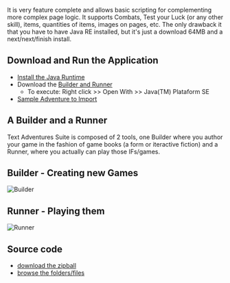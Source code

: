 It is very feature complete and allows basic scripting for complementing more complex page logic.
It supports Combats, Test your Luck (or any other skill), items, quantities of items, images on pages, etc.
The only drawback it that you have to have Java RE installed, but it's just a download 64MB and a next/next/finish install.

## Download and Run the Application
* [Install the Java Runtime](https://java.com/download)
* Download the [Builder and Runner](https://github.com/ghostsysoutnull/tas-dist/blob/master/text-adventures-suite.jar)
  * To execute: Right click >> Open With >> Java(TM) Plataform SE 
* [Sample Adventure to Import](https://github.com/ghostsysoutnull/tas-dist/blob/master/sample-quest.tas-adv.zip)

## A Builder and a Runner 
Text Adventures Suite is composed of 2 tools, one Builder where you author your game in the fashion of game books (a form or iteractive fiction) and a Runner, where you actually can play those IFs/games.

## Builder - Creating new Games
![Builder](https://ghostsysoutnull.github.io/tas-dist/img/builder.jpg)

## Runner - Playing them
![Runner](https://ghostsysoutnull.github.io/tas-dist/img/runner.jpg)

## Source code 
* [download the zipball](https://api.github.com/repos/ghostsysoutnull/text-adventures-suite/zipball/master)
* [browse the folders/files](https://github.com/ghostsysoutnull/text-adventures-suite)
